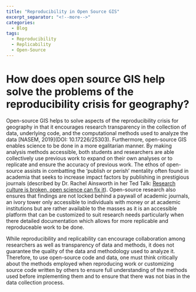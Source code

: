 ```yaml
---
title: "Reproducibility in Open Source GIS"
excerpt_separator: "<!--more-->"
categories:
  - Blog
tags:
  - Reproducibility
  - Replicability
  - Open-Source
---
```


# How does open source GIS help solve the problems of the reproducibility crisis for geography?

Open-source GIS helps to solve aspects of the reproducibility crisis for geography in that it encourages research transparency in the collection of data, underlying code, and the computational methods used to analyze the data [NASEM, 2019](DOI: 10.17226/25303). Furthermore, open-source GIS enables science to be done in a more egalitarian manner. By making analysis methods accessible, both students and researchers are able collectively use previous work to expand on their own analyses or to replicate and ensure the accuracy of previous work. The ethos of open-source assists in combatting the ‘publish or perish’ mentality often found in academia that seeks to increase impact factors by publishing in prestigious journals (described by Dr. Rachel Ainsworth in her Ted Talk: [Research culture is broken, open science can fix it](https://youtu.be/c-bemNZ-IqA)). Open-source research also ensures that findings are not locked behind a paywall of academic journals, an ivory tower only accessible to individuals with money or at academic institutions but are rather available to the masses as it is an accessible platform that can be customized to suit research needs particularly when there detailed documentation which allows for more replicable and reproduceable work to be done.

While reproducibility and replicability can encourage collaboration among researchers as well as transparency of data and methods, it does not guarantee the quality of the data and methodology used to analyze it. Therefore, to use open-source code and data, one must think critically about the methods employed when reproducing work or customizing source code written by others to ensure full understanding of the methods used before implementing them and to ensure that there was not bias in the data collection process.  

